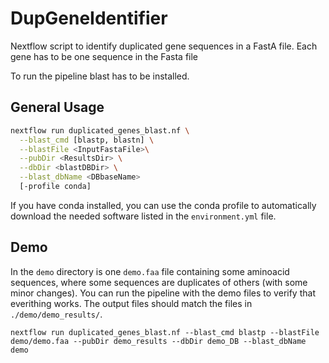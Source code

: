 # DupGeneIdentifier

Nextflow script to identify duplicated gene sequences in a FastA file. Each gene has to be one sequence in the Fasta file

To run the pipeline blast has to be installed.

## General Usage

```bash
nextflow run duplicated_genes_blast.nf \
  --blast_cmd [blastp, blastn] \
  --blastFile <InputFastaFile>\
  --pubDir <ResultsDir> \
  --dbDir <blastDBDir> \
  --blast_dbName <DBbaseName>
  [-profile conda]
```

If you have conda installed, you can use the conda profile to automatically download the needed software listed in the `environment.yml` file.

## Demo

In the `demo` directory is one `demo.faa` file containing some aminoacid sequences, where some sequences are duplicates of others (with some minor changes). You can run the pipeline with the demo files to verify that everithing works. The output files should match the files in `./demo/demo_results/`. 

```
nextflow run duplicated_genes_blast.nf --blast_cmd blastp --blastFile demo/demo.faa --pubDir demo_results --dbDir demo_DB --blast_dbName demo
```
